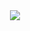<div align="center">
<img src="https://capsule-render.vercel.app/api?type=waving&color=D2DAFF&height=250&section=header&text=Yerin's%20Github💎&fontSize=80&fontColor=B1B2FF"/>
</div>

<!-- 
<div align="center">
	<img src="https://img.shields.io/badge/Java-007396?style=flat&logo=Java&logoColor=white" />
	<img src="https://img.shields.io/badge/HTML5-E34F26?style=flat&logo=HTML5&logoColor=white" />
	<img src="https://img.shields.io/badge/CSS3-1572B6?style=flat&logo=CSS3&logoColor=white" />
</div>
-->
